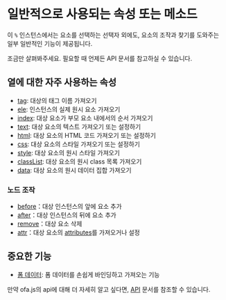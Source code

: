 # 일반적으로 사용되는 속성 또는 메소드

이 `%` 인스턴스에서는 요소를 선택하는 선택자 외에도, 요소의 조작과 찾기를 도와주는 일부 일반적인 기능이 제공됩니다.

조금만 살펴봐주세요. 필요할 때 언제든 API 문서를 참고하실 수 있습니다.

## 열에 대한 자주 사용하는 속성

- [tag](../../api/others/tag.md): 대상의 태그 이름 가져오기
- [ele](../../api/instance/ele.md): 인스턴스의 실제 원시 요소 가져오기
- [index](../../api/others/index.md): 대상 요소가 부모 요소 내에서의 순서 가져오기
- [text](../../api/props/text.md): 대상 요소의 텍스트 가져오기 또는 설정하기
- [html](../../api/props/html.md): 대상 요소의 HTML 코드 가져오기 또는 설정하기
- [css](../../api/props/css.md): 대상 요소의 스타일 가져오기 또는 설정하기
- [style](../../api/props/style.md): 대상 요소의 원시 스타일 가져오기
- [classList](../../api/props/class-list.md): 대상 요소의 원시 class 목록 가져오기
- [data](../../api/props/data.md): 대상 요소의 원시 데이터 집합 가져오기

### 노드 조작

- [before](../../api/operation/before.md)：대상 인스턴스의 앞에 요소 추가
- [after](../../api/operation/after.md)：대상 인스턴스의 뒤에 요소 추가
- [remove](../../api/operation/remove.md)：대상 요소 삭제
- [attr](../../api/props/attr.md)：대상 요소의 [attributes](https://developer.mozilla.org/en-US/docs/Web/API/Element/attributes)를 가져오거나 설정

## 중요한 기능

- [폼 데이터](../../api/others/form-data.md): 폼 데이터를 손쉽게 바인딩하고 가져오는 기능

만약 ofa.js의 api에 대해 더 자세히 알고 싶다면, [API](../../api/index.md) 문서를 참조할 수 있습니다.